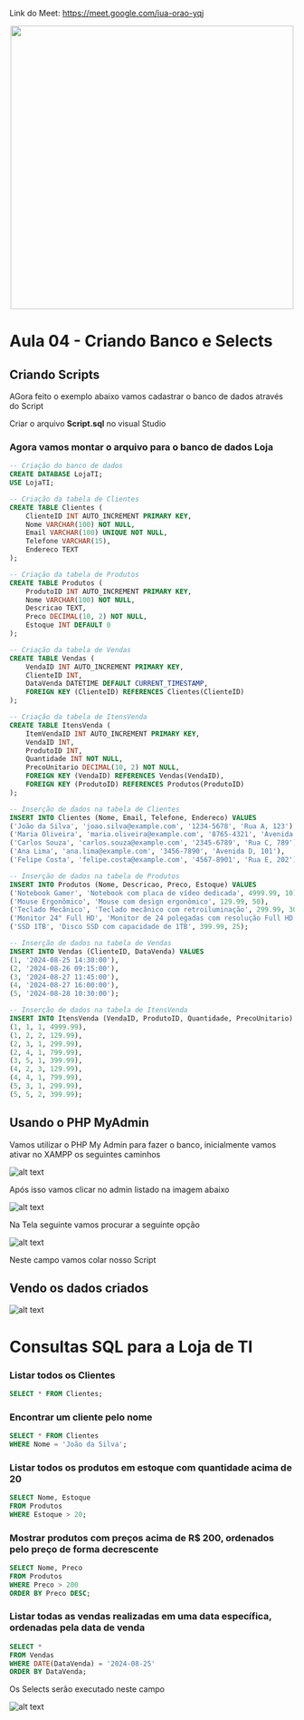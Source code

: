 Link do Meet: https://meet.google.com/iua-orao-yqj

<div align = "center">
<img src ="bd.gif" width="500"/>
</div>

# Aula 04 - Criando Banco e Selects

## Criando Scripts

AGora feito o exemplo abaixo vamos cadastrar o banco de dados através do Script

Criar o arquivo <b>Script.sql</b> no visual Studio

### Agora vamos montar o arquivo para o banco de dados Loja

```sql
-- Criação do banco de dados
CREATE DATABASE LojaTI;
USE LojaTI;

-- Criação da tabela de Clientes
CREATE TABLE Clientes (
    ClienteID INT AUTO_INCREMENT PRIMARY KEY,
    Nome VARCHAR(100) NOT NULL,
    Email VARCHAR(100) UNIQUE NOT NULL,
    Telefone VARCHAR(15),
    Endereco TEXT
);

-- Criação da tabela de Produtos
CREATE TABLE Produtos (
    ProdutoID INT AUTO_INCREMENT PRIMARY KEY,
    Nome VARCHAR(100) NOT NULL,
    Descricao TEXT,
    Preco DECIMAL(10, 2) NOT NULL,
    Estoque INT DEFAULT 0
);

-- Criação da tabela de Vendas
CREATE TABLE Vendas (
    VendaID INT AUTO_INCREMENT PRIMARY KEY,
    ClienteID INT,
    DataVenda DATETIME DEFAULT CURRENT_TIMESTAMP,
    FOREIGN KEY (ClienteID) REFERENCES Clientes(ClienteID)
);

-- Criação da tabela de ItensVenda
CREATE TABLE ItensVenda (
    ItemVendaID INT AUTO_INCREMENT PRIMARY KEY,
    VendaID INT,
    ProdutoID INT,
    Quantidade INT NOT NULL,
    PrecoUnitario DECIMAL(10, 2) NOT NULL,
    FOREIGN KEY (VendaID) REFERENCES Vendas(VendaID),
    FOREIGN KEY (ProdutoID) REFERENCES Produtos(ProdutoID)
);

-- Inserção de dados na tabela de Clientes
INSERT INTO Clientes (Nome, Email, Telefone, Endereco) VALUES
('João da Silva', 'joao.silva@example.com', '1234-5678', 'Rua A, 123'),
('Maria Oliveira', 'maria.oliveira@example.com', '8765-4321', 'Avenida B, 456'),
('Carlos Souza', 'carlos.souza@example.com', '2345-6789', 'Rua C, 789'),
('Ana Lima', 'ana.lima@example.com', '3456-7890', 'Avenida D, 101'),
('Felipe Costa', 'felipe.costa@example.com', '4567-8901', 'Rua E, 202');

-- Inserção de dados na tabela de Produtos
INSERT INTO Produtos (Nome, Descricao, Preco, Estoque) VALUES
('Notebook Gamer', 'Notebook com placa de vídeo dedicada', 4999.99, 10),
('Mouse Ergonômico', 'Mouse com design ergonômico', 129.99, 50),
('Teclado Mecânico', 'Teclado mecânico com retroiluminação', 299.99, 30),
('Monitor 24" Full HD', 'Monitor de 24 polegadas com resolução Full HD', 799.99, 15),
('SSD 1TB', 'Disco SSD com capacidade de 1TB', 399.99, 25);

-- Inserção de dados na tabela de Vendas
INSERT INTO Vendas (ClienteID, DataVenda) VALUES
(1, '2024-08-25 14:30:00'),
(2, '2024-08-26 09:15:00'),
(3, '2024-08-27 11:45:00'),
(4, '2024-08-27 16:00:00'),
(5, '2024-08-28 10:30:00');

-- Inserção de dados na tabela de ItensVenda
INSERT INTO ItensVenda (VendaID, ProdutoID, Quantidade, PrecoUnitario) VALUES
(1, 1, 1, 4999.99),
(1, 2, 2, 129.99),
(2, 3, 1, 299.99),
(2, 4, 1, 799.99),
(3, 5, 1, 399.99),
(4, 2, 3, 129.99),
(4, 4, 1, 799.99),
(5, 3, 1, 299.99),
(5, 5, 2, 399.99);


```

## Usando o PHP MyAdmin
Vamos utilizar o PHP My Admin para fazer o banco, inicialmente vamos ativar no XAMPP os seguintes caminhos

![alt text](image.png)

Após isso vamos clicar no admin listado na imagem abaixo

![alt text](image-1.png)


Na Tela seguinte vamos procurar a seguinte opção

![alt text](image-2.png)


Neste campo vamos colar nosso Script


## Vendo os dados criados

![alt text](image-3.png)

# Consultas SQL para a Loja de TI

### Listar todos os Clientes
```sql
SELECT * FROM Clientes;
```

### Encontrar um cliente pelo nome
```sql
SELECT * FROM Clientes
WHERE Nome = 'João da Silva';
```

### Listar todos os produtos em estoque com quantidade acima de 20

```sql
SELECT Nome, Estoque
FROM Produtos
WHERE Estoque > 20;
```

### Mostrar produtos com preços acima de R$ 200, ordenados pelo preço de forma decrescente

```sql
SELECT Nome, Preco
FROM Produtos
WHERE Preco > 200
ORDER BY Preco DESC;
```

### Listar todas as vendas realizadas em uma data específica, ordenadas pela data de venda
```sql
SELECT *
FROM Vendas
WHERE DATE(DataVenda) = '2024-08-25'
ORDER BY DataVenda;
```

Os Selects serão executado neste campo

![alt text](image-4.png)
